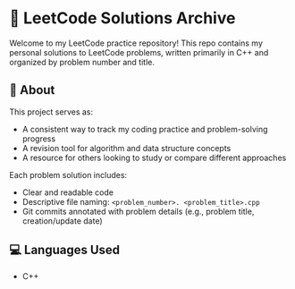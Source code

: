 # 🧠 LeetCode Solutions Archive

Welcome to my LeetCode practice repository! This repo contains my personal solutions to LeetCode problems, written primarily in C++ and organized by problem number and title.

## 📌 About

This project serves as:
- A consistent way to track my coding practice and problem-solving progress
- A revision tool for algorithm and data structure concepts
- A resource for others looking to study or compare different approaches

Each problem solution includes:
- Clear and readable code
- Descriptive file naming: `<problem_number>. <problem_title>.cpp`
- Git commits annotated with problem details (e.g., problem title, creation/update date)

## 💻 Languages Used

- C++

